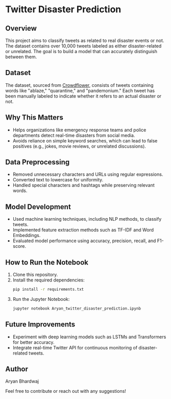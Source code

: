 # Twitter Disaster Prediction

## Overview
This project aims to classify tweets as related to real disaster events or not. The dataset contains over 10,000 tweets labeled as either disaster-related or unrelated. The goal is to build a model that can accurately distinguish between them.

## Dataset
The dataset, sourced from [Crowdflower](https://www.crowdflower.com/data-for-everyone/), consists of tweets containing words like "ablaze," "quarantine," and "pandemonium." Each tweet has been manually labeled to indicate whether it refers to an actual disaster or not.

## Why This Matters
- Helps organizations like emergency response teams and police departments detect real-time disasters from social media.
- Avoids reliance on simple keyword searches, which can lead to false positives (e.g., jokes, movie reviews, or unrelated discussions).

## Data Preprocessing
- Removed unnecessary characters and URLs using regular expressions.
- Converted text to lowercase for uniformity.
- Handled special characters and hashtags while preserving relevant words.

## Model Development
- Used machine learning techniques, including NLP methods, to classify tweets.
- Implemented feature extraction methods such as TF-IDF and Word Embeddings.
- Evaluated model performance using accuracy, precision, recall, and F1-score.

## How to Run the Notebook
1. Clone this repository.
2. Install the required dependencies:
   ```sh
   pip install -r requirements.txt
   ```
3. Run the Jupyter Notebook:
   ```sh
   jupyter notebook Aryan_twitter_disaster_prediction.ipynb
   ```

## Future Improvements
- Experiment with deep learning models such as LSTMs and Transformers for better accuracy.
- Integrate real-time Twitter API for continuous monitoring of disaster-related tweets.

## Author
Aryan Bhardwaj

Feel free to contribute or reach out with any suggestions!

